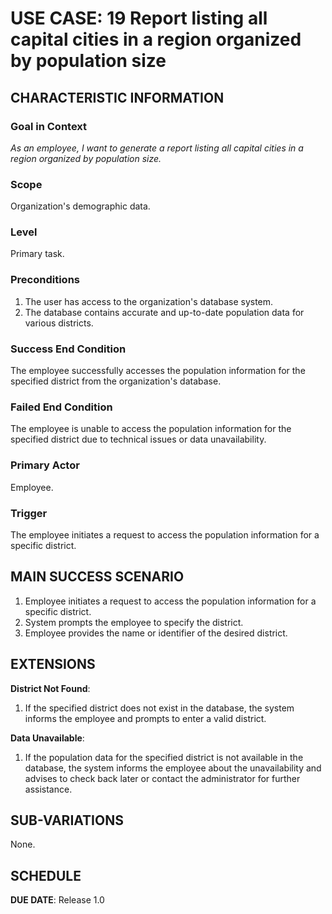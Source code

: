 # USE CASE: 19 Report listing all capital cities in a region organized by population size

## CHARACTERISTIC INFORMATION

### Goal in Context

*As an employee, I want to generate a report listing all capital cities in a region organized by population size.*

### Scope

Organization's demographic data.

### Level

Primary task.

### Preconditions

1. The user has access to the organization's database system.
2. The database contains accurate and up-to-date population data for various districts.

### Success End Condition

The employee successfully accesses the population information for the specified district from the organization's database.

### Failed End Condition

The employee is unable to access the population information for the specified district due to technical issues or data unavailability.

### Primary Actor

Employee.

### Trigger

The employee initiates a request to access the population information for a specific district.

## MAIN SUCCESS SCENARIO

1. Employee initiates a request to access the population information for a specific district.
2. System prompts the employee to specify the district.
3. Employee provides the name or identifier of the desired district.

## EXTENSIONS

**District Not Found**:
   1. If the specified district does not exist in the database, the system informs the employee and prompts to enter a valid district.

**Data Unavailable**:
   1. If the population data for the specified district is not available in the database, the system informs the employee about the unavailability and advises to check back later or contact the administrator for further assistance.

## SUB-VARIATIONS

None.

## SCHEDULE

**DUE DATE**: Release 1.0
